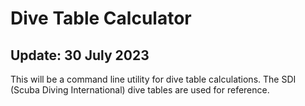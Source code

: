 # Dive Table Calculator

## Update: 30 July 2023

This will be a command line utility for dive table calculations. The SDI (Scuba Diving International) dive tables are used for reference.
